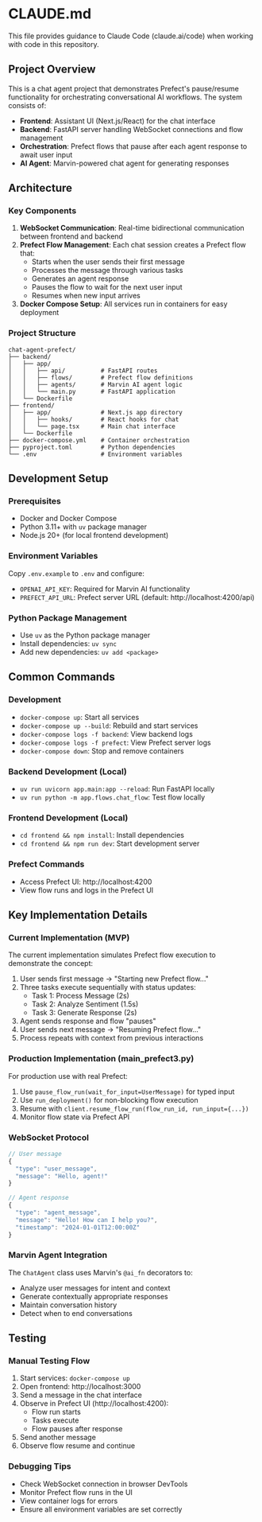 # CLAUDE.md

This file provides guidance to Claude Code (claude.ai/code) when working with code in this repository.

## Project Overview

This is a chat agent project that demonstrates Prefect's pause/resume functionality for orchestrating conversational AI workflows. The system consists of:
- **Frontend**: Assistant UI (Next.js/React) for the chat interface
- **Backend**: FastAPI server handling WebSocket connections and flow management
- **Orchestration**: Prefect flows that pause after each agent response to await user input
- **AI Agent**: Marvin-powered chat agent for generating responses

## Architecture

### Key Components

1. **WebSocket Communication**: Real-time bidirectional communication between frontend and backend
2. **Prefect Flow Management**: Each chat session creates a Prefect flow that:
   - Starts when the user sends their first message
   - Processes the message through various tasks
   - Generates an agent response
   - Pauses the flow to wait for the next user input
   - Resumes when new input arrives
3. **Docker Compose Setup**: All services run in containers for easy deployment

### Project Structure
```
chat-agent-prefect/
├── backend/
│   ├── app/
│   │   ├── api/          # FastAPI routes
│   │   ├── flows/        # Prefect flow definitions
│   │   ├── agents/       # Marvin AI agent logic
│   │   └── main.py       # FastAPI application
│   └── Dockerfile
├── frontend/
│   ├── app/              # Next.js app directory
│   │   ├── hooks/        # React hooks for chat
│   │   └── page.tsx      # Main chat interface
│   └── Dockerfile
├── docker-compose.yml    # Container orchestration
├── pyproject.toml        # Python dependencies
└── .env                  # Environment variables
```

## Development Setup

### Prerequisites
- Docker and Docker Compose
- Python 3.11+ with `uv` package manager
- Node.js 20+ (for local frontend development)

### Environment Variables
Copy `.env.example` to `.env` and configure:
- `OPENAI_API_KEY`: Required for Marvin AI functionality
- `PREFECT_API_URL`: Prefect server URL (default: http://localhost:4200/api)

### Python Package Management
- Use `uv` as the Python package manager
- Install dependencies: `uv sync`
- Add new dependencies: `uv add <package>`

## Common Commands

### Development
- `docker-compose up`: Start all services
- `docker-compose up --build`: Rebuild and start services
- `docker-compose logs -f backend`: View backend logs
- `docker-compose logs -f prefect`: View Prefect server logs
- `docker-compose down`: Stop and remove containers

### Backend Development (Local)
- `uv run uvicorn app.main:app --reload`: Run FastAPI locally
- `uv run python -m app.flows.chat_flow`: Test flow locally

### Frontend Development (Local)
- `cd frontend && npm install`: Install dependencies
- `cd frontend && npm run dev`: Start development server

### Prefect Commands
- Access Prefect UI: http://localhost:4200
- View flow runs and logs in the Prefect UI

## Key Implementation Details

### Current Implementation (MVP)
The current implementation simulates Prefect flow execution to demonstrate the concept:
1. User sends first message → "Starting new Prefect flow..."
2. Three tasks execute sequentially with status updates:
   - Task 1: Process Message (2s)
   - Task 2: Analyze Sentiment (1.5s)  
   - Task 3: Generate Response (2s)
3. Agent sends response and flow "pauses"
4. User sends next message → "Resuming Prefect flow..."
5. Process repeats with context from previous interactions

### Production Implementation (main_prefect3.py)
For production use with real Prefect:
1. Use `pause_flow_run(wait_for_input=UserMessage)` for typed input
2. Use `run_deployment()` for non-blocking flow execution
3. Resume with `client.resume_flow_run(flow_run_id, run_input={...})`
4. Monitor flow state via Prefect API

### WebSocket Protocol
```typescript
// User message
{
  "type": "user_message",
  "message": "Hello, agent!"
}

// Agent response
{
  "type": "agent_message",
  "message": "Hello! How can I help you?",
  "timestamp": "2024-01-01T12:00:00Z"
}
```

### Marvin Agent Integration
The `ChatAgent` class uses Marvin's `@ai_fn` decorators to:
- Analyze user messages for intent and context
- Generate contextually appropriate responses
- Maintain conversation history
- Detect when to end conversations

## Testing

### Manual Testing Flow
1. Start services: `docker-compose up`
2. Open frontend: http://localhost:3000
3. Send a message in the chat interface
4. Observe in Prefect UI (http://localhost:4200):
   - Flow run starts
   - Tasks execute
   - Flow pauses after response
5. Send another message
6. Observe flow resume and continue

### Debugging Tips
- Check WebSocket connection in browser DevTools
- Monitor Prefect flow runs in the UI
- View container logs for errors
- Ensure all environment variables are set correctly